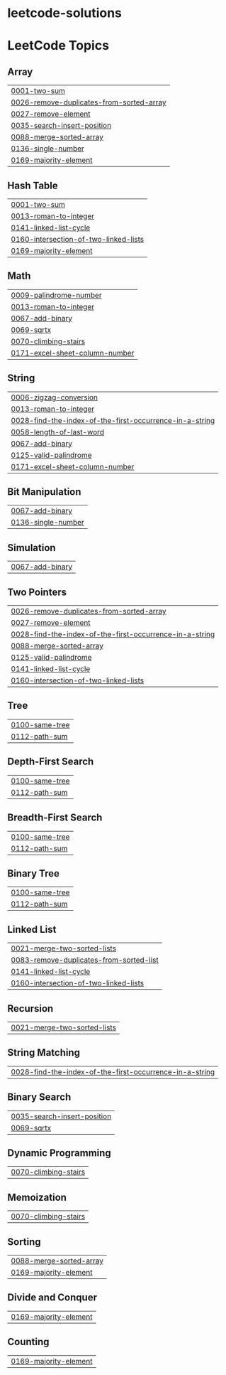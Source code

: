 # leetcode-solutions
<!---LeetCode Topics Start-->
# LeetCode Topics
## Array
|  |
| ------- |
| [0001-two-sum](https://github.com/lukaskourilcz/leetcode-solutions/tree/master/0001-two-sum) |
| [0026-remove-duplicates-from-sorted-array](https://github.com/lukaskourilcz/leetcode-solutions/tree/master/0026-remove-duplicates-from-sorted-array) |
| [0027-remove-element](https://github.com/lukaskourilcz/leetcode-solutions/tree/master/0027-remove-element) |
| [0035-search-insert-position](https://github.com/lukaskourilcz/leetcode-solutions/tree/master/0035-search-insert-position) |
| [0088-merge-sorted-array](https://github.com/lukaskourilcz/leetcode-solutions/tree/master/0088-merge-sorted-array) |
| [0136-single-number](https://github.com/lukaskourilcz/leetcode-solutions/tree/master/0136-single-number) |
| [0169-majority-element](https://github.com/lukaskourilcz/leetcode-solutions/tree/master/0169-majority-element) |
## Hash Table
|  |
| ------- |
| [0001-two-sum](https://github.com/lukaskourilcz/leetcode-solutions/tree/master/0001-two-sum) |
| [0013-roman-to-integer](https://github.com/lukaskourilcz/leetcode-solutions/tree/master/0013-roman-to-integer) |
| [0141-linked-list-cycle](https://github.com/lukaskourilcz/leetcode-solutions/tree/master/0141-linked-list-cycle) |
| [0160-intersection-of-two-linked-lists](https://github.com/lukaskourilcz/leetcode-solutions/tree/master/0160-intersection-of-two-linked-lists) |
| [0169-majority-element](https://github.com/lukaskourilcz/leetcode-solutions/tree/master/0169-majority-element) |
## Math
|  |
| ------- |
| [0009-palindrome-number](https://github.com/lukaskourilcz/leetcode-solutions/tree/master/0009-palindrome-number) |
| [0013-roman-to-integer](https://github.com/lukaskourilcz/leetcode-solutions/tree/master/0013-roman-to-integer) |
| [0067-add-binary](https://github.com/lukaskourilcz/leetcode-solutions/tree/master/0067-add-binary) |
| [0069-sqrtx](https://github.com/lukaskourilcz/leetcode-solutions/tree/master/0069-sqrtx) |
| [0070-climbing-stairs](https://github.com/lukaskourilcz/leetcode-solutions/tree/master/0070-climbing-stairs) |
| [0171-excel-sheet-column-number](https://github.com/lukaskourilcz/leetcode-solutions/tree/master/0171-excel-sheet-column-number) |
## String
|  |
| ------- |
| [0006-zigzag-conversion](https://github.com/lukaskourilcz/leetcode-solutions/tree/master/0006-zigzag-conversion) |
| [0013-roman-to-integer](https://github.com/lukaskourilcz/leetcode-solutions/tree/master/0013-roman-to-integer) |
| [0028-find-the-index-of-the-first-occurrence-in-a-string](https://github.com/lukaskourilcz/leetcode-solutions/tree/master/0028-find-the-index-of-the-first-occurrence-in-a-string) |
| [0058-length-of-last-word](https://github.com/lukaskourilcz/leetcode-solutions/tree/master/0058-length-of-last-word) |
| [0067-add-binary](https://github.com/lukaskourilcz/leetcode-solutions/tree/master/0067-add-binary) |
| [0125-valid-palindrome](https://github.com/lukaskourilcz/leetcode-solutions/tree/master/0125-valid-palindrome) |
| [0171-excel-sheet-column-number](https://github.com/lukaskourilcz/leetcode-solutions/tree/master/0171-excel-sheet-column-number) |
## Bit Manipulation
|  |
| ------- |
| [0067-add-binary](https://github.com/lukaskourilcz/leetcode-solutions/tree/master/0067-add-binary) |
| [0136-single-number](https://github.com/lukaskourilcz/leetcode-solutions/tree/master/0136-single-number) |
## Simulation
|  |
| ------- |
| [0067-add-binary](https://github.com/lukaskourilcz/leetcode-solutions/tree/master/0067-add-binary) |
## Two Pointers
|  |
| ------- |
| [0026-remove-duplicates-from-sorted-array](https://github.com/lukaskourilcz/leetcode-solutions/tree/master/0026-remove-duplicates-from-sorted-array) |
| [0027-remove-element](https://github.com/lukaskourilcz/leetcode-solutions/tree/master/0027-remove-element) |
| [0028-find-the-index-of-the-first-occurrence-in-a-string](https://github.com/lukaskourilcz/leetcode-solutions/tree/master/0028-find-the-index-of-the-first-occurrence-in-a-string) |
| [0088-merge-sorted-array](https://github.com/lukaskourilcz/leetcode-solutions/tree/master/0088-merge-sorted-array) |
| [0125-valid-palindrome](https://github.com/lukaskourilcz/leetcode-solutions/tree/master/0125-valid-palindrome) |
| [0141-linked-list-cycle](https://github.com/lukaskourilcz/leetcode-solutions/tree/master/0141-linked-list-cycle) |
| [0160-intersection-of-two-linked-lists](https://github.com/lukaskourilcz/leetcode-solutions/tree/master/0160-intersection-of-two-linked-lists) |
## Tree
|  |
| ------- |
| [0100-same-tree](https://github.com/lukaskourilcz/leetcode-solutions/tree/master/0100-same-tree) |
| [0112-path-sum](https://github.com/lukaskourilcz/leetcode-solutions/tree/master/0112-path-sum) |
## Depth-First Search
|  |
| ------- |
| [0100-same-tree](https://github.com/lukaskourilcz/leetcode-solutions/tree/master/0100-same-tree) |
| [0112-path-sum](https://github.com/lukaskourilcz/leetcode-solutions/tree/master/0112-path-sum) |
## Breadth-First Search
|  |
| ------- |
| [0100-same-tree](https://github.com/lukaskourilcz/leetcode-solutions/tree/master/0100-same-tree) |
| [0112-path-sum](https://github.com/lukaskourilcz/leetcode-solutions/tree/master/0112-path-sum) |
## Binary Tree
|  |
| ------- |
| [0100-same-tree](https://github.com/lukaskourilcz/leetcode-solutions/tree/master/0100-same-tree) |
| [0112-path-sum](https://github.com/lukaskourilcz/leetcode-solutions/tree/master/0112-path-sum) |
## Linked List
|  |
| ------- |
| [0021-merge-two-sorted-lists](https://github.com/lukaskourilcz/leetcode-solutions/tree/master/0021-merge-two-sorted-lists) |
| [0083-remove-duplicates-from-sorted-list](https://github.com/lukaskourilcz/leetcode-solutions/tree/master/0083-remove-duplicates-from-sorted-list) |
| [0141-linked-list-cycle](https://github.com/lukaskourilcz/leetcode-solutions/tree/master/0141-linked-list-cycle) |
| [0160-intersection-of-two-linked-lists](https://github.com/lukaskourilcz/leetcode-solutions/tree/master/0160-intersection-of-two-linked-lists) |
## Recursion
|  |
| ------- |
| [0021-merge-two-sorted-lists](https://github.com/lukaskourilcz/leetcode-solutions/tree/master/0021-merge-two-sorted-lists) |
## String Matching
|  |
| ------- |
| [0028-find-the-index-of-the-first-occurrence-in-a-string](https://github.com/lukaskourilcz/leetcode-solutions/tree/master/0028-find-the-index-of-the-first-occurrence-in-a-string) |
## Binary Search
|  |
| ------- |
| [0035-search-insert-position](https://github.com/lukaskourilcz/leetcode-solutions/tree/master/0035-search-insert-position) |
| [0069-sqrtx](https://github.com/lukaskourilcz/leetcode-solutions/tree/master/0069-sqrtx) |
## Dynamic Programming
|  |
| ------- |
| [0070-climbing-stairs](https://github.com/lukaskourilcz/leetcode-solutions/tree/master/0070-climbing-stairs) |
## Memoization
|  |
| ------- |
| [0070-climbing-stairs](https://github.com/lukaskourilcz/leetcode-solutions/tree/master/0070-climbing-stairs) |
## Sorting
|  |
| ------- |
| [0088-merge-sorted-array](https://github.com/lukaskourilcz/leetcode-solutions/tree/master/0088-merge-sorted-array) |
| [0169-majority-element](https://github.com/lukaskourilcz/leetcode-solutions/tree/master/0169-majority-element) |
## Divide and Conquer
|  |
| ------- |
| [0169-majority-element](https://github.com/lukaskourilcz/leetcode-solutions/tree/master/0169-majority-element) |
## Counting
|  |
| ------- |
| [0169-majority-element](https://github.com/lukaskourilcz/leetcode-solutions/tree/master/0169-majority-element) |
<!---LeetCode Topics End-->
